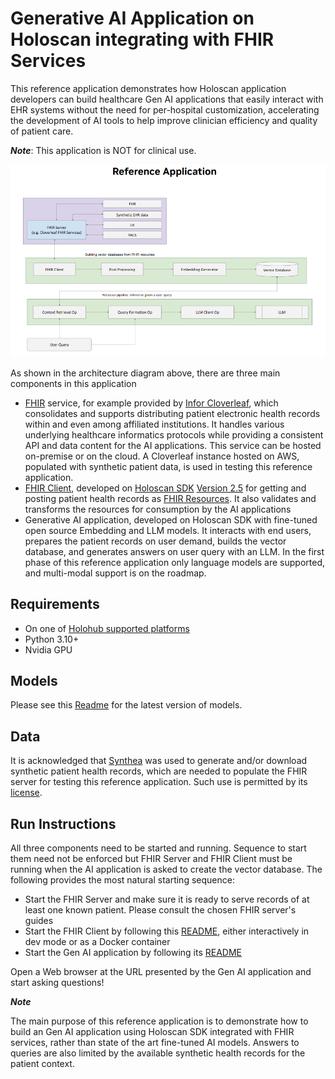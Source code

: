 # Generative AI Application on Holoscan integrating with FHIR Services

This reference application demonstrates how Holoscan application developers can build healthcare Gen AI applications that easily interact with EHR systems without the need for per-hospital customization, accelerating the development of AI tools to help improve clinician efficiency and quality of patient care.

**_Note_**:
This application is NOT for clinical use.

<img src="resources/EHR_LLM_Arch.png" alt="isolated" width="800"/>

As shown in the architecture diagram above, there are three main components in this application

- [FHIR](https://fhir.org/) service, for example provided by [Infor Cloverleaf](https://www.infor.com/products/cloverleaf), which consolidates and supports distributing patient electronic health records within and even among affiliated institutions. It handles various underlying healthcare informatics protocols while providing a consistent API and data content for the AI applications. This service can be hosted on-premise or on the cloud. A Cloverleaf instance hosted on AWS, populated with synthetic patient data, is used in testing this reference application.
- [FHIR Client](./fhir/README.md), developed on [Holoscan SDK](https://developer.nvidia.com/holoscan-sdk) [Version 2.5](https://docs.nvidia.com/holoscan/sdk-user-guide/index.html) for getting and posting patient health records as [FHIR Resources](https://www.hl7.org/fhir/resourcelist.html). It also validates and transforms the resources for consumption by the AI applications
- Generative AI application, developed on Holoscan SDK with fine-tuned open source Embedding and LLM models. It interacts with end users, prepares the patient records on user demand, builds the vector database, and generates answers on user query with an LLM. In the first phase of this reference application only language models are supported, and multi-modal support is on the roadmap.

## Requirements

- On one of [Holohub supported platforms](../../README.md#supported-platforms)
- Python 3.10+
- Nvidia GPU

## Models

Please see this [Readme](./lmm/README.md) for the latest version of models.

## Data

It is acknowledged that [Synthea](https://synthea.mitre.org/) was used to generate and/or download synthetic patient health records, which are needed to populate the FHIR server for testing this reference application. Such use is permitted by its [license](https://github.com/synthetichealth/synthea/blob/master/LICENSE).

## Run Instructions

All three components need to be started and running. Sequence to start them need not be enforced but FHIR Server and FHIR Client must be running when the AI application is asked to create the vector database. The following provides the most natural starting sequence:

- Start the FHIR Server and make sure it is ready to serve records of at least one known patient. Please consult the chosen FHIR server's guides
- Start the FHIR Client by following this [README](./fhir/README.md), either interactively in dev mode or as a Docker container
- Start the Gen AI application by following its [README](./lmm/README.md)

Open a Web browser at the URL presented by the Gen AI application and start asking questions!

**_Note_**

The main purpose of this reference application is to demonstrate how to build an Gen AI application using Holoscan SDK integrated with FHIR services, rather than state of the art fine-tuned AI models. Answers to queries are also limited by the available synthetic health records for the patient context.

